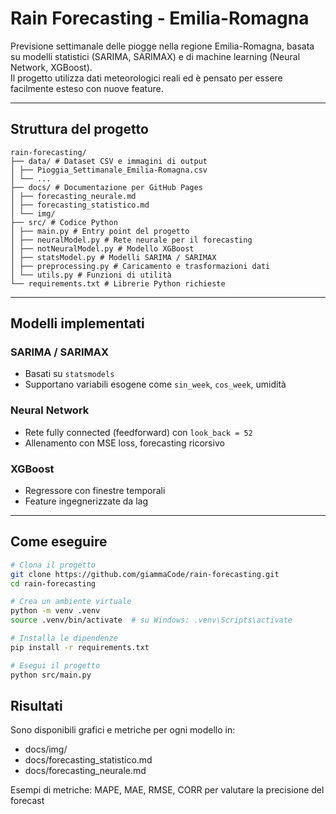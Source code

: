 # Rain Forecasting - Emilia-Romagna

Previsione settimanale delle piogge nella regione Emilia-Romagna, basata su modelli statistici (SARIMA, SARIMAX) e di machine learning (Neural Network, XGBoost).  
Il progetto utilizza dati meteorologici reali ed è pensato per essere facilmente esteso con nuove feature.

---

## Struttura del progetto
```
rain-forecasting/
├── data/ # Dataset CSV e immagini di output
│ ├── Pioggia_Settimanale_Emilia-Romagna.csv
│ └── ...
├── docs/ # Documentazione per GitHub Pages
│ ├── forecasting_neurale.md
│ ├── forecasting_statistico.md
│ └── img/
├── src/ # Codice Python
│ ├── main.py # Entry point del progetto
│ ├── neuralModel.py # Rete neurale per il forecasting
│ ├── notNeuralModel.py # Modello XGBoost
│ ├── statsModel.py # Modelli SARIMA / SARIMAX
│ ├── preprocessing.py # Caricamento e trasformazioni dati
│ └── utils.py # Funzioni di utilità
└── requirements.txt # Librerie Python richieste
```


---

## Modelli implementati

### SARIMA / SARIMAX
- Basati su `statsmodels`
- Supportano variabili esogene come `sin_week`, `cos_week`, umidità

### Neural Network
- Rete fully connected (feedforward) con `look_back = 52`
- Allenamento con MSE loss, forecasting ricorsivo

### XGBoost
- Regressore con finestre temporali
- Feature ingegnerizzate da lag

---

## Come eseguire

```bash
# Clona il progetto
git clone https://github.com/giammaCode/rain-forecasting.git
cd rain-forecasting

# Crea un ambiente virtuale
python -m venv .venv
source .venv/bin/activate  # su Windows: .venv\Scripts\activate

# Installa le dipendenze
pip install -r requirements.txt

# Esegui il progetto
python src/main.py
```


## Risultati
Sono disponibili grafici e metriche per ogni modello in:

- docs/img/
- docs/forecasting_statistico.md
- docs/forecasting_neurale.md

Esempi di metriche:
MAPE, MAE, RMSE, CORR per valutare la precisione del forecast

